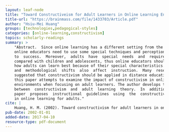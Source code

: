 ```yaml
---
layout: leaf-node
title: "Toward Constructiveism for Adult Learners in Online Learning Environments"
title-url: "https://brainmass.com/file/1433703/Article.pdf"
author: "Hsiu-Mei Huang"
groups: [technologies,pedagogical-styles]
categories: [online-learning,constructivism]
topics: scholarly-readings
summary: >
    "Abstract.  Since online learning has a different setting from the conventional classroom,
    online educators need to use some special techniques and perceptions to lead
    to  success.  Moreover,  adults  have  special  needs  and  requirements  as  learners
    compared with children and adolescents, thus online educators should know
    how adults can learn best because of their special characteristics. Philosophical
    and  methodological  shifts  also  affect  instruction.  Many  researchers  have
    suggested that constructivism should be applied in distance education. Thus,
    this paper attempts to examine the impact of constructivism in online learning
    environments when focusing on adult learners. The author develops the connection
    between  constructivism  and  adult  learning  theory.  In  addition,  the
    paper  proposes  instructional  guidelines  using  the  constructivist  approach
    in online learning for adults."
cite: |
    Huang, H. M. (2002). Toward constructivism for adult learners in online learning environments. British Journal of Educational Technology, 33(1), 27-37.
pub-date: 2002-01-01
added-date: 2017-04-10
resource-type: pdf-document
---
```

